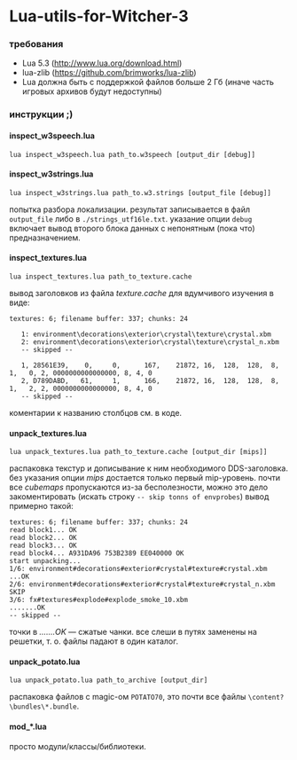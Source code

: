 # Lua-utils-for-Witcher-3

### требования
* Lua 5.3 (http://www.lua.org/download.html)
* lua-zlib (https://github.com/brimworks/lua-zlib)
* Lua должна быть с поддержкой файлов больше 2 Гб (иначе часть игровых архивов будут недоступны)

### инструкции ;)

#### inspect_w3speech.lua
````
lua inspect_w3speech.lua path_to.w3speech [output_dir [debug]]
````

#### inspect_w3strings.lua
````
lua inspect_w3strings.lua path_to.w3.strings [output_file [debug]]
````
попытка разбора локализации. результат записывается в файл ````output_file```` либо в ````./strings_utf16le.txt````. указание опции ````debug```` включает вывод второго блока данных с непонятным (пока что) предназначением.

#### inspect_textures.lua
````
lua inspect_textures.lua path_to_texture.cache
````
вывод заголовков из файла *texture.cache* для вдумчивого изучения в виде:
````
textures: 6; filename buffer: 337; chunks: 24

   1: environment\decorations\exterior\crystal\texture\crystal.xbm
   2: environment\decorations\exterior\crystal\texture\crystal_n.xbm
   -- skipped --

   1, 28561E39,    0,     0,      167,    21872, 16,  128,  128,  8,  1,   0, 2, 0000000000000000, 8, 4, 0
   2, D789DABD,   61,     1,      166,    21872, 16,  128,  128,  8,  1,   2, 2, 0000000000000000, 8, 4, 0
   -- skipped --
````
коментарии к названию столбцов см. в коде.

#### unpack_textures.lua
````
lua unpack_textures.lua path_to_texture.cache [output_dir [mips]]
````
распаковка текстур и дописывание к ним необходимого DDS-заголовка. без указания опции *mips* достается только первый mip-уровень. почти все *cubemaps* пропускаются из-за бесполезности, можно это дело закоментировать (искать строку ````-- skip tonns of envprobes````)
вывод примерно такой:
````
textures: 6; filename buffer: 337; chunks: 24
read block1... OK
read block2... OK
read block3... OK
read block4... A931DA96 753B2389 EE040000 OK
start unpacking...
1/6: environment#decorations#exterior#crystal#texture#crystal.xbm
...OK
2/6: environment#decorations#exterior#crystal#texture#crystal_n.xbm
SKIP
3/6: fx#textures#explode#explode_smoke_10.xbm
.......OK
-- skipped --
````
точки в *.......OK* — сжатые чанки. все слеши в путях заменены на решетки, т. о. файлы падают в один каталог.

#### unpack_potato.lua
````
lua unpack_potato.lua path_to_archive [output_dir]
````
распаковка файлов с magic-ом ````POTATO70````, это почти все файлы ````\content?\bundles\*.bundle````.

#### mod_*.lua
просто модули/классы/библиотеки.
